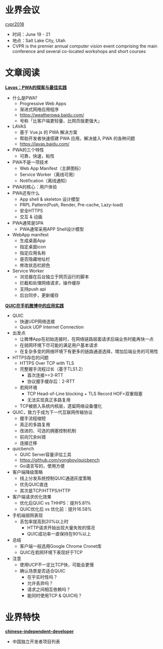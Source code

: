 ﻿# 业界会议

[cvpr2018](http://cvpr2018.thecvf.com/)
* 时间：June 19 - 21
* 地点：Salt Lake City, Utah
* CVPR is the premier annual computer vision event comprising the main conference and several co-located workshops and short courses


# 文章阅读

[**Lavas：PWA的探索与最佳实践**](https://ppt.geekbang.org/list/qconbj2018)
* 什么是PWA?
   * Progressive Web Apps
   * 渐进式网络应用程序
   * https://weatherpwa.baidu.com/
   * 号称「比客户端更轻量、比网页版更强大」
* LAVAS
   * 基于 Vue.js 的 PWA 解决方案
   * 帮助开发者快速搭建 PWA 应用，解决接入 PWA 的各种问题
   * https://lavas.baidu.com/
* PWA的三个特性
   * 可靠，快速，粘性
* PWA不是一项技术
   * Web App Manifest（主屏图标）
   * Service Worker（离线可用）
   * Notification（离线通知）
* PWA的核心：用户体验
* PWA还有什么
   * App shell & skeleton 设计模型
   * PRPL Pattern(Push, Render, Pre-cache, Lazy-load)
   * 安全HTTPS
   * 交互 & 动画
* PWA通常是SPA
   * PWA通常采用APP Shell设计模型
* WebApp manifest
   * 生成桌面App
   * 指定桌面icon
   * 指定应用名称
   * 是否隐藏地址栏
   * 修改状态栏颜色
* Service Worker
   * 浏览器在后台独立于网页运行的脚本
   * 拦截和处理网络请求，操作缓存
   * 支持push api
   * 后台同步，更新缓存


[**QUIC在手机微博中的应用实践**](https://ppt.geekbang.org/list/qconbj2018)
* QUIC
   * 快速UDP网络连接
   * Quick UDP Internet Connection
* 出发点
   * 让微博App在初始连接时，在网络链路层面请求后端业务时能再快一点
   * 在弱网环境下尽可能的满足用户基本请求
   * 在复杂多变的网络环境下有更多的链路通道选择，增加后端业务的可用性
* HTTPS存在的问题
   * HTTPS Over TCP with TLS
   * 完整握手流程过长（基于TLS1.2）
      * 首次连接>=3-RTT
      * 协议握手缓存后：2-RTT
   * 若网环境
      * TCP Head-of-Line blocking + TLS Record HOF=双重阻塞
      * 无法实现真正多路复用
   * TCP被嵌入系统内核层，遗留网络设备僵化
* QUIC，致力于成为下一代互联网传输协议
   * 握手流程缩短
   * 真正的多路复用
   * 改进的、可选的拥塞控制机制
   * 前向冗余纠错
   * 连接迁移
* quicbench
   * QUIC Server容量评估工具
   * https://github.com/yongboy/quicbench
   * Go语言写的，使用方便
* 客户端降级策略
   * 线上分发系统控制QUIC通道灰度策略
   * 优先QUIC直连
   * 其次是TCP/HTTPS/HTTP
* 客户端请求优化效果
   * 优化后QUIC vs THHPS：提升5.81%
   * QUIC优化后 vs 优化前：提升16.58%
* 手机端弱网表现
   * 丢包率提高到20%以上时
      * HTTP请求开始出现大量失败的情况
      * QUIC成功率一直保持在90%以上
* 总结
   * 客户端一般选用Google Chrome Cronet库
   * QUIC在若网环境下表现好于TCP
* 注意
   * 使用UCP不一定比TCP快，可能会更慢
   * 确认场景是否适合QUIC
      * 在乎实时性吗？
      * 允许丢弃吗？
      * 请求之间相互依赖吗？
      * 能同时使用TCP & QUIC吗？


# 业界特快

[**chinese-independent-developer**](https://github.com/1c7/chinese-independent-developer)
* 中国独立开发者项目列表
